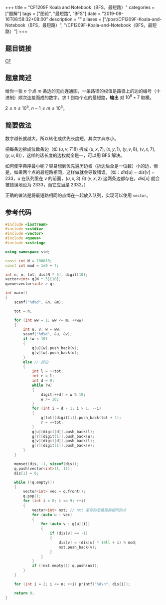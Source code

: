 +++
title = "CF1209F Koala and Notebook（BFS，最短路）"
categories = ["题解"]
tags = ["图论", "最短路", "BFS"]
date = "2019-09-16T08:58:32+08:00"
description = ""
aliases = ["/post/CF1209F-Koala-and-Notebook（BFS，最短路）", "/CF1209F-Koala-and-Notebook（BFS，最短路）"]
+++


## 题目链接

[CF](http://codeforces.com/contest/1209/problem/F )

## 题意简述

给你一张 $n$ 个点 $m$ 条边的无向连通图，一条路径的权值是路径上的边的编号（十进制）顺次连接而成的数字。求 $1$ 到每个点的最短路，**输出** 对 $10^9+7$ 取模。

$2\le n\le10^5$, $n-1\le m\le10^5$。

<!--more-->

## 简要做法

数字越长就越大，所以转化成优先长度短，其次字典序小。

把每条边拆成位数条边（如 $(u, v, 718)$ 拆成 $(u, x, 7)$, $(x, y, 1)$, $(y, v, 8)$, $(v, x, 7)$, $(y, u, 8)$），这样的话长度的边权就全是一，可以用 BFS 解决。

如何使字典序最小呢？容易想到优先遍历边权（拆边后全是一位数）小的边，但是，如果两个点的最短路相同，这样做就会导致错误。（如：$dis[u]=dis[v]=233$，$u$ 在队列里在 $v$ 的前面，$(u, x, 3)$ 和 $(v, x, 2)$ 这两条边都存在，$dis[x]$ 就会被错误地设为 $2333$，而它应当是 $2332$。）

正确的做法是将最短路相同的点绑在一起放入队列，实现可以使用 `vector`。

## 参考代码

```cpp
#include <iostream>
#include <cstdio>
#include <vector>
#include <queue>
#include <cstring>

using namespace std;

const int N = 100010;
const int mod = 1e9 + 7;

int n, m, tot, dis[N * 5], digit[10];
vector<int> g[N * 5][10];
queue<vector<int> > q;

int main()
{
    scanf("%d%d", &n, &m);

    tot = n;

    for (int ww = 1; ww <= m; ++ww)
    {
        int u, v, w = ww;
        scanf("%d%d", &u, &v);
        if (w < 10)
        {
            g[u][w].push_back(v);
            g[v][w].push_back(u);
        }
        else // 拆边
        {
            int l = ++tot;
            int r = l;
            int d = 0;
            while (w)
            {
                digit[++d] = w % 10;
                w /= 10;
            }
            for (int i = d - 1; i > 1; --i)
            {
                g[tot][digit[i]].push_back(tot + 1);
                r = ++tot;
            }
            g[u][digit[d]].push_back(l);
            g[r][digit[1]].push_back(u);
            g[v][digit[d]].push_back(l);
            g[r][digit[1]].push_back(v);
        }
    }

    memset(dis, -1, sizeof(dis));
    q.push(vector<int>(1, 1));
    dis[1] = 0;

    while (!q.empty())
    {
        vector<int> vec = q.front();
        q.pop();
        for (int i = 0; i <= 9; ++i)
        {
            vector<int> nxt; // nxt 里存的是最短路相同的点
            for (auto u : vec)
            {
                for (auto v : g[u][i])
                {
                    if (dis[v] == -1)
                    {
                        dis[v] = (dis[u] * 10ll + i) % mod;
                        nxt.push_back(v);
                    }
                }
            }
            if (!nxt.empty()) q.push(nxt);
        }
    }

    for (int i = 2; i <= n; ++i) printf("%d\n", dis[i]);

    return 0;
}
```
